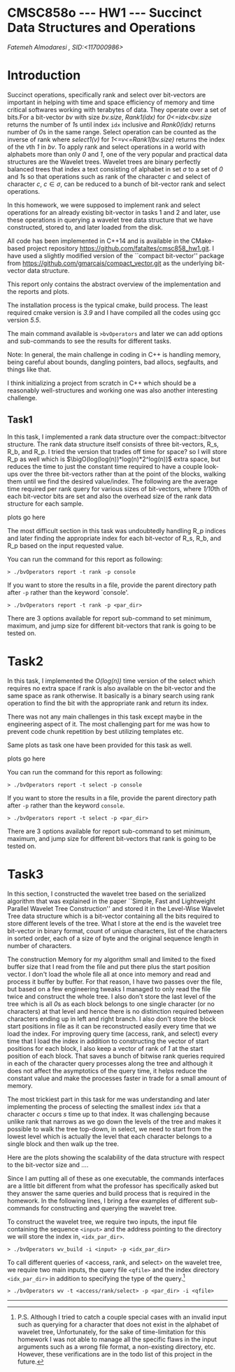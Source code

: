 CMSC858o --- HW1 --- Succinct Data Structures and Operations
========================================

*Fatemeh Almodaresi , SID:<117000986>*

# Introduction
Succinct operations, specifically rank and select over bit-vectors are important in helping with time and space efficiency 
of memory and time critical softwares working with terabytes of data.
They operate over a set of bits.For a bit-vector *bv* with size *bv.size*, *Rank1(idx)* for *0<=idx<bv.size*
returns the number of *1*s until index `idx` inclusive and *Rank0(idx)* returns number of *0*s in the same range.
Select operation can be counted as the inverse of rank where *select1(v)* for *1<=v<=Rank1(bv.size)* returns the index of the *v*th *1* in *bv*.
To apply rank and select operations in a world with alphabets more than only *0* and *1*, one of the very popular
and practical data structures are the Wavelet trees. Wavelet trees are binary perfectly balanced trees
that index a text consisting of alphabet in set $\sigma$ to a set of *0* and *1*s so that operations such as rank of the character *c*
and select of character *c*, $c \in \sigma$, can be reduced to a bunch of bit-vector rank and select operations.


In this homework, we were supposed to implement rank and select operations for an already existing bit-vector in tasks 1 and 2
and later, use these operations in querying a wavelet tree data structure that we have constructed, stored to, and later loaded from the disk.

All code has been implemented in C++14 and is available in the CMake-based project repository https://github.com/fataltes/cmsc858_hw1.git.
I have used a slightly modified version of the ``compact bit-vector'' package from https://github.com/gmarcais/compact_vector.git as the underlying bit-vector data structure.

This report only contains the abstract overview of the implementation and the reports and plots.

The installation process is the typical cmake, build process. The least required cmake version is *3.9*
and I have compiled all the codes using gcc version *5.5*.

The main command available is `>bvOperators` and later we can add options and sub-commands to see the results for different tasks.

Note: In general, the main challenge in coding in C++ is handling memory, being careful about bounds, dangling pointers, bad allocs, segfaults, and things like that.

I think initializing a project from scratch in C++ which should be a reasonably well-structures and working one was also another interesting challenge.


## Task1
In this task, I implemented a rank data structure over the compact::bitvector structure.
The rank data structure itself consists of three bit-vectors, R_s, R_b, and R_p. I tried the version that
trades off time for space? so I will store R_p as well which is $\bigO(log(log(n))*log(n)*2^log(n))$ extra space,
but reduces the time to just the constant time required to have a couple look-ups over the three bit-vectors
rather than at the point of the blocks, walking them until we find the desired value/index.
The following are the average time required per rank query for various sizes of bit-vectors,
where *1/10*th of each bit-vector bits are set and also the overhead size of the rank data structure for each sample.


plots go here



The most difficult section in this task was undoubtedly handling R_p indices and later finding the appropriate index
for each bit-vector of R_s, R_b, and R_p based on the input requested value.

You can run the command for this report as following:
```
> ./bvOperators report -t rank -p console
```
If you want to store the results in a file, provide the parent directory path after `-p` rather than the keyword `console'.
```
> ./bvOperators report -t rank -p <par_dir>
```
There are 3 options available for report sub-command to set minimum, maximum, and jump size for different bit-vectors that rank is going to be tested on.

# Task2
In this task, I implemented the *O(log(n))* time version of the select which requires no extra space
if rank is also available on the bit-vector and the same space as rank otherwise. It basically is
a binary search using rank operation to find the bit with the appropriate rank and return its index.

There was not any main challenges in this task except maybe in the engineering aspect of it.
The most challenging part for me was how to prevent code chunk repetition by best utilizing templates
etc.

Same plots as task one have been provided for this task as well.


plots go here



You can run the command for this report as following:
```
> ./bvOperators report -t select -p console
```
If you want to store the results in a file, provide the parent directory path after `-p` rather than the keyword `console`.
```
> ./bvOperators report -t select -p <par_dir>
```
There are 3 options available for report sub-command to set minimum, maximum, and jump size for different bit-vectors that rank is going to be tested on.

# Task3
In this section, I constructed the wavelet tree based on the serialized algorithm that was explained in the paper
``Simple, Fast and Lightweight Parallel Wavelet Tree Construction'' and stored it in the Level-Wise Wavelet Tree data structure
which is a bit-vector containing all the bits required to store different levels of the tree.
What I store at the end is the wavelet tree bit-vector in binary format, count of unique characters, list of the characters in sorted order,
each of a size of byte and the original sequence length in number of characters.

The construction Memory for my algorithm small and limited to the fixed buffer size that I read from the file and put there
plus the start position vector. I don't load the whole file all at once into memory and read and process it buffer by buffer.
For that reason, I have two passes over the file, but based on a few engineering tweaks I managed to only read the file twice and
construct the whole tree. I also don't store the last level of the tree which is all *0*s as each block
belongs to one single character (or no characters) at that level and hence there is no distinction required between
characters ending up in left and right branch. I also don't store the block start positions in file as it can be
reconstructed easily every time that we load the index.
For improving query time (access, rank, and select) every time that I load the index in addition to constructing
the vector of start positions for each block, I also keep a vector of rank of *1* at the start position of
each block. That saves a bunch of bitwise rank queries required in each of the character query processes
along the tree and although it does not affect the asymptotics of the query time, it helps reduce the constant
value and make the processes faster in trade for a small amount of memory.

The most trickiest part in this task for me was understanding and later implementing the process of
selecting the smallest index `idx` that a character *c* occurs *s* time up to that index.
It was challenging because unlike rank that narrows as we go down the levels of the tree
and makes it possible to walk the tree top-down, in select, we need to start from the lowest level
which is actually the level that each character belongs to a single block and then walk up the tree.

Here are the plots showing the scalability of the data structure with respect to the bit-vector size
and ....


Since I am putting all of these as one executable, the commands interfaces are a little bit
different from what the professor has specifically asked but they answer the same queries and
build process that is required in the homework.
In the following lines, I bring a few examples of different sub-commands for constructing and querying the wavelet tree.

To construct the wavelet tree, we require two inputs, the input file containing the sequence `<input>`
and the address pointing to the directory we will store the index in, `<idx_par_dir>`.

```
> ./bvOperators wv_build -i <input> -p <idx_par_dir>
```

To call different queries of <access, rank, and select> on the wavelet tree,
we require two main inputs, the query file `<qfile>` and the index directory `<idx_par_dir>`
in addition to specifying the type of the query.[^ps]
```
> ./bvOperators wv -t <access/rank/select> -p <par_dir> -i <qfile>
```



---------------
[^ps]: P.S. Although I tried to catch a couple special cases with an invalid input
such as querying for a character that does not exist in the alphabet of wavelet tree,
Unfortunately, for the sake of time-limitation for this homework I was not able to manage all the
specific flaws in the input arguments such as a wrong file format, a non-existing directory, etc.
However, these verifications are in the todo list of this project in the future.